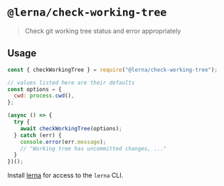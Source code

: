 # `@lerna/check-working-tree`

> Check git working tree status and error appropriately

## Usage

```js
const { checkWorkingTree } = require("@lerna/check-working-tree");

// values listed here are their defaults
const options = {
  cwd: process.cwd(),
};

(async () => {
  try {
    await checkWorkingTree(options);
  } catch (err) {
    console.error(err.message);
    // "Working tree has uncommitted changes, ..."
  }
})();
```

Install [lerna](https://www.npmjs.com/package/lerna) for access to the `lerna` CLI.
